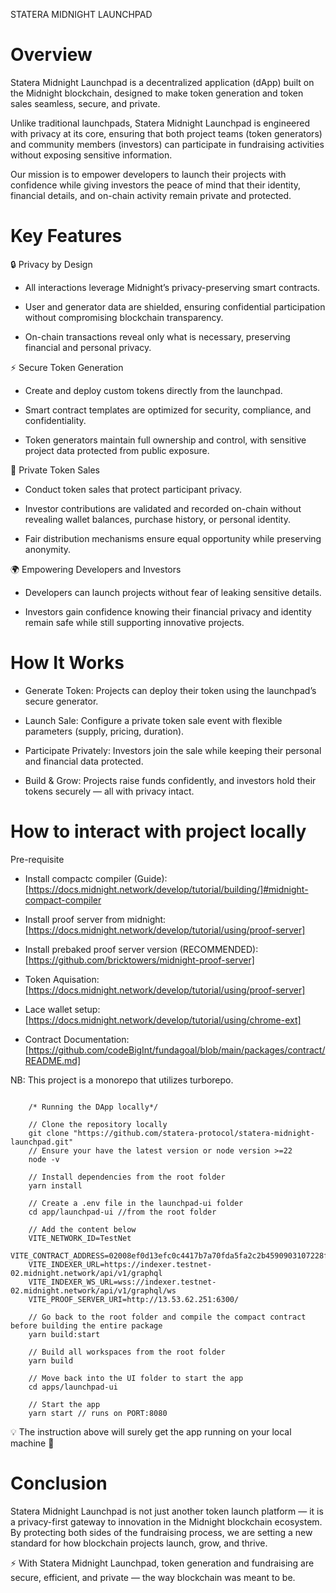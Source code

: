 STATERA MIDNIGHT LAUNCHPAD

# Overview

Statera Midnight Launchpad is a decentralized application (dApp) built on the Midnight blockchain, designed to make token generation and token sales seamless, secure, and private.

Unlike traditional launchpads, Statera Midnight Launchpad is engineered with privacy at its core, ensuring that both project teams (token generators) and community members (investors) can participate in fundraising activities without exposing sensitive information.

Our mission is to empower developers to launch their projects with confidence while giving investors the peace of mind that their identity, financial details, and on-chain activity remain private and protected.

# Key Features

🔒 Privacy by Design

- All interactions leverage Midnight’s privacy-preserving smart contracts.

- User and generator data are shielded, ensuring confidential participation without compromising blockchain transparency.

- On-chain transactions reveal only what is necessary, preserving financial and personal privacy.

⚡ Secure Token Generation

- Create and deploy custom tokens directly from the launchpad.

- Smart contract templates are optimized for security, compliance, and confidentiality.

- Token generators maintain full ownership and control, with sensitive project data protected from public exposure.

💠 Private Token Sales

- Conduct token sales that protect participant privacy.

- Investor contributions are validated and recorded on-chain without revealing wallet balances, purchase history, or personal identity.

- Fair distribution mechanisms ensure equal opportunity while preserving anonymity.

🌍 Empowering Developers and Investors

- Developers can launch projects without fear of leaking sensitive details.

- Investors gain confidence knowing their financial privacy and identity remain safe while still supporting innovative projects.

# How It Works

- Generate Token: Projects can deploy their token using the launchpad’s secure generator.

- Launch Sale: Configure a private token sale event with flexible parameters (supply, pricing, duration).

- Participate Privately: Investors join the sale while keeping their personal and financial data protected.

- Build & Grow: Projects raise funds confidently, and investors hold their tokens securely — all with privacy intact.

# How to interact with project locally

Pre-requisite

- Install compactc compiler (Guide): [https://docs.midnight.network/develop/tutorial/building/]#midnight-compact-compiler

- Install proof server from midnight: [https://docs.midnight.network/develop/tutorial/using/proof-server]

- Install prebaked proof server version (RECOMMENDED): [https://github.com/bricktowers/midnight-proof-server]

- Token Aquisation: [https://docs.midnight.network/develop/tutorial/using/proof-server]

- Lace wallet setup: [https://docs.midnight.network/develop/tutorial/using/chrome-ext]

- Contract Documentation: [https://github.com/codeBigInt/fundagoal/blob/main/packages/contract/README.md]

NB: This project is a monorepo that utilizes turborepo.

```

    /* Running the DApp locally*/

    // Clone the repository locally
    git clone "https://github.com/statera-protocol/statera-midnight-launchpad.git"
    // Ensure your have the latest version or node version >=22
    node -v

    // Install dependencies from the root folder
    yarn install

    // Create a .env file in the launchpad-ui folder
    cd app/launchpad-ui //from the root folder

    // Add the content below
    VITE_NETWORK_ID=TestNet
    VITE_CONTRACT_ADDRESS=02008ef0d13efc0c4417b7a70fda5fa2c2b4590903107228f9ff572751a99637807b
    VITE_INDEXER_URL=https://indexer.testnet-02.midnight.network/api/v1/graphql
    VITE_INDEXER_WS_URL=wss://indexer.testnet-02.midnight.network/api/v1/graphql/ws
    VITE_PROOF_SERVER_URI=http://13.53.62.251:6300/

    // Go back to the root folder and compile the compact contract before building the entire package
    yarn build:start

    // Build all workspaces from the root folder
    yarn build

    // Move back into the UI folder to start the app
    cd apps/launchpad-ui

    // Start the app
    yarn start // runs on PORT:8080

```

💡 The instruction above will surely get the app running on your local machine 🙂

# Conclusion

Statera Midnight Launchpad is not just another token launch platform — it is a privacy-first gateway to innovation in the Midnight blockchain ecosystem. By protecting both sides of the fundraising process, we are setting a new standard for how blockchain projects launch, grow, and thrive.

⚡ With Statera Midnight Launchpad, token generation and fundraising are secure, efficient, and private — the way blockchain was meant to be.
